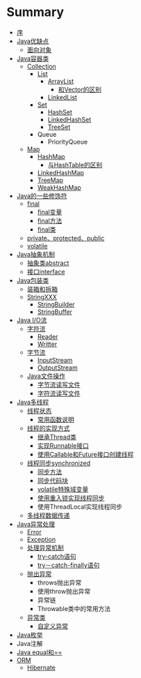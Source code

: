 # Summary

* [序](README.md)
* [Java优缺点](wei-shi-yao-java-ru-ci-liu-xing.md)
  * [面向对象](wei-shi-yao-java-ru-ci-liu-xing/mian-xiang-dui-xiang.md)
* [Java容器类](chapter1.md)
  * [Collection](chapter1/collection.md)
    * [List](chapter1/collection/list.md)
      * [ArrayList](chapter1/collection/list/arraylist.md)
        * [和Vector的区别](chapter1/collection/list/arraylist/he-vector-de-qu-bie.md)
      * [LinkedList](chapter1/collection/list/linkerlist.md)
    * [Set](chapter1/collection/set.md)
      * [HashSet](chapter1/collection/set/hashset.md)
      * [LinkedHashSet](chapter1/collection/set/linkedhashset.md)
      * [TreeSet](chapter1/collection/set/treeset.md)
    * Queue
      * PriorityQueue
  * [Map](chapter1/map.md)
    * [HashMap](chapter1/hashmap.md)
      * [与HashTable的区别](chapter1/hashmap/yu-hashtable-de-qu-bie.md)
    * [LinkedHashMap](chapter1/linked-hash-map.md)
    * [TreeMap](chapter1/treemap.md)
    * [WeakHashMap](chapter1/weakhashmap.md)
* [Java的一些修饰符](privateprotectedpublicfinal.md)
  * [final](privateprotectedpublicfinal/1.md)
    * [final变量](privateprotectedpublicfinal/1/finalbian-liang.md)
    * [final方法](privateprotectedpublicfinal/1/finalfang-fa.md)
    * [final类](privateprotectedpublicfinal/1/finalei.md)
  * [private、protected、public](privateprotectedpublicfinal/privateprotectedpublic.md)
  * [volatile](privateprotectedpublicfinal/volatile.md)
* [Java抽象机制](chou-xiang-ji-zhi.md)
  * [抽象类abstract](chou-xiang-ji-zhi/chou-xiang-lei.md)
  * [接口interface](chou-xiang-ji-zhi/jie-kou-interface.md)
* [Java包装类](javabao-zhuang-lei.md)
  * [装箱和拆箱](javabao-zhuang-lei/zhuang-xiang-he-chai-xiang.md)
  * [StringXXX](javabao-zhuang-lei/string.md)
    * [StringBuilder](javabao-zhuang-lei/string/stringbuilder.md)
    * [StringBuffer](javabao-zhuang-lei/string/stringbuffer.md)
* [Java I/O流](javaliu-lei-ff08-stream.md)
  * [字符流](javaliu-lei-ff08-stream/zi-fu-liu.md)
    * [Reader](javaliu-lei-ff08-stream/zi-fu-liu/reader.md)
    * [Writter](javaliu-lei-ff08-stream/zi-fu-liu/writter.md)
  * [字节流](javaliu-lei-ff08-stream/zi-jie-liu.md)
    * [InputStream](javaliu-lei-ff08-stream/zi-jie-liu/inputstream.md)
    * [OutputStream](javaliu-lei-ff08-stream/zi-jie-liu/outputstream.md)
  * [Java文件操作](javaliu-lei-ff08-stream/dui-wen-jian-de-cao-zuo.md)
    * [字节流读写文件](javaliu-lei-ff08-stream/dui-wen-jian-de-cao-zuo/zi-jie-liu-du-xie-wen-jian.md)
    * [字符流读写文件](javaliu-lei-ff08-stream/dui-wen-jian-de-cao-zuo/zi-fu-liu-du-xie-wen-jian.md)
* [Java多线程](javaduo-xian-cheng.md)
  * [线程状态](javaduo-xian-cheng/xian-cheng-zhuang-tai.md)
    * [常用函数说明](javaduo-xian-cheng/xian-cheng-zhuang-tai/chang-yong-han-shu-shuo-ming.md)
  * [线程的实现方式](javaduo-xian-cheng/xian-cheng-de-shi-xian-fang-shi.md)
    * [继承Thread类](javaduo-xian-cheng/xian-cheng-de-shi-xian-fang-shi/ji-cheng-thread-lei.md)
    * [实现Runnable接口](javaduo-xian-cheng/xian-cheng-de-shi-xian-fang-shi/shi-xian-runnable-jie-kou.md)
    * [使用Callable和Future接口创建线程](javaduo-xian-cheng/xian-cheng-de-shi-xian-fang-shi/shi-yong-callablehe-future-jie-kou-chuang-jian-xian-cheng.md)
  * [线程同步synchronized](javaduo-xian-cheng/tong-bu-ff0c-suo.md)
    * [同步方法](javaduo-xian-cheng/tong-bu-ff0c-suo/tong-bu-fang-fa.md)
    * [同步代码块](javaduo-xian-cheng/tong-bu-ff0c-suo/tong-bu-dai-ma-kuai.md)
    * [volatile特殊域变量](javaduo-xian-cheng/tong-bu-ff0c-suo/volatilete-shu-yu-bian-liang.md)
    * [使用重入锁实现线程同步](javaduo-xian-cheng/tong-bu-ff0c-suo/shi-yong-zhong-ru-suo-shi-xian-xian-cheng-tong-bu.md)
    * 使用ThreadLocal实现线程同步
  * [多线程数据传递](javaduo-xian-cheng/shu-ju-chuan-di.md)
* [Java异常处理](javayi-chang-chu-li.md)
  * [Error](javayi-chang-chu-li/error.md)
  * [Exception](javayi-chang-chu-li/exception.md)
  * [处理异常机制](javayi-chang-chu-li/chu-li-yi-chang-ji-zhi.md)
    * [try-catch语句](javayi-chang-chu-li/chu-li-yi-chang-ji-zhi/try-catchyu-ju.md)
    * [try－catch-finally语句](javayi-chang-chu-li/chu-li-yi-chang-ji-zhi/trycatch-finallyyu-ju.md)
  * [抛出异常](javayi-chang-chu-li/pao-chu-yi-chang.md)
    * throws抛出异常
    * 使用throw抛出异常
    * 异常链
    * Throwable类中的常用方法
  * [异常类](javayi-chang-chu-li/yi-chang-lei.md)
    * [自定义异常](javayi-chang-chu-li/yi-chang-lei/zi-ding-yi-yi-chang.md)
* [Java枚举](javamei-ju.md)
* Java注解
* [Java equal和==](java-equal548c3d3d.md)
* [ORM](orm.md)
  * [Hibernate](orm/hibernate.md)

